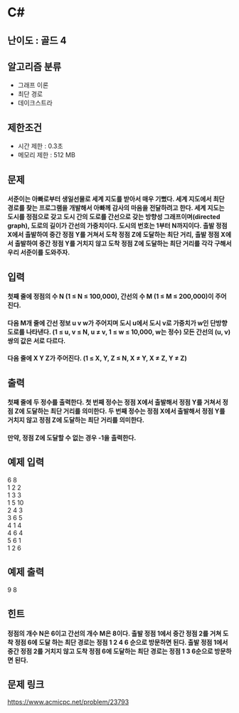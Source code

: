 # C#

## 난이도 : 골드 4

## 알고리즘 분류
  - 그래프 이론
  - 최단 경로
  - 데이크스트라

## 제한조건
  - 시간 제한 : 0.3초
  - 메모리 제한 : 512 MB

## 문제
#### 서준이는 아빠로부터 생일선물로 세계 지도를 받아서 매우 기뻤다. 세계 지도에서 최단 경로를 찾는 프로그램을 개발해서 아빠께 감사의 마음을 전달하려고 한다. 세계 지도는 도시를 정점으로 갖고 도시 간의 도로를 간선으로 갖는 방향성 그래프이며(directed graph), 도로의 길이가 간선의 가중치이다. 도시의 번호는 1부터 N까지이다. 출발 정점 X에서 출발하여 중간 정점 Y를 거쳐서 도착 정점 Z에 도달하는 최단 거리, 출발 정점 X에서 출발하여 중간 정점 Y를 거치지 않고 도착 정점 Z에 도달하는 최단 거리를 각각 구해서 우리 서준이를 도와주자.

## 입력
#### 첫째 줄에 정점의 수 N (1 ≤ N ≤ 100,000), 간선의 수 M (1 ≤ M ≤ 200,000)이 주어진다.
#### 다음 M개 줄에 간선 정보 u v w가 주어지며 도시 u에서 도시 v로 가중치가 w인 단방향 도로를 나타낸다. (1 ≤ u, v ≤ N, u ≠ v, 1 ≤ w ≤ 10,000, w는 정수) 모든 간선의 (u, v) 쌍의 값은 서로 다르다.
#### 다음 줄에 X Y Z가 주어진다. (1 ≤ X, Y, Z ≤ N, X ≠ Y, X ≠ Z, Y ≠ Z)

## 출력
#### 첫째 줄에 두 정수를 출력한다. 첫 번째 정수는 정점 X에서 출발해서 정점 Y를 거쳐서 정점 Z에 도달하는 최단 거리를 의미한다. 두 번째 정수는 정점 X에서 출발해서 정점 Y를 거치지 않고 정점 Z에 도달하는 최단 거리를 의미한다.
#### 만약, 정점 Z에 도달할 수 없는 경우 -1을 출력한다.

## 예제 입력
6 8<br/>
1 2 2<br/>
1 3 3<br/>
1 5 10<br/>
2 4 3<br/>
3 6 5<br/>
4 1 4<br/>
4 6 4<br/>
5 6 1<br/>
1 2 6<br/>

## 예제 출력
9 8<br/>

## 힌트
#### 정점의 개수 N은 6이고 간선의 개수 M은 8이다. 출발 정점 1에서 중간 정점 2를 거쳐 도착 정점 6에 도달 하는 최단 경로는 정점 1 2 4 6 순으로 방문하면 된다. 출발 정점 1에서 중간 정점 2를 거치지 않고 도착 정점 6에 도달하는 최단 경로는 정점 1 3 6순으로 방문하면 된다.

## 문제 링크
https://www.acmicpc.net/problem/23793